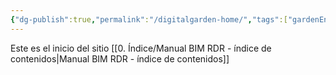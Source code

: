 ```yaml
---
{"dg-publish":true,"permalink":"/digitalgarden-home/","tags":["gardenEntry"]}
---
```



Este es el inicio del sitio
[[0. Índice/Manual BIM RDR - índice de contenidos\|Manual BIM RDR - índice de contenidos]]